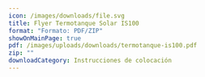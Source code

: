 ```yaml
---
icon: /images/downloads/file.svg
title: Flyer Termotanque Solar IS100
format: "Formato: PDF/ZIP"
showOnMainPage: true
pdf: /images/uploads/downloads/termotanque-is100.pdf
zip: ""
downloadCategory: Instrucciones de colocación
---
```

